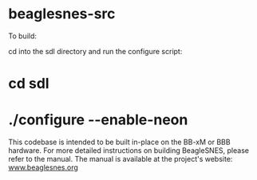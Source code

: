 beaglesnes-src
==============

To build:

cd into the sdl directory and run the configure script:

# cd sdl
# ./configure --enable-neon

This codebase is intended to be built in-place on the BB-xM or BBB
hardware.  For more detailed instructions on building BeagleSNES,
please refer to the manual.  The manual is available at the project's
website: www.beaglesnes.org
 
